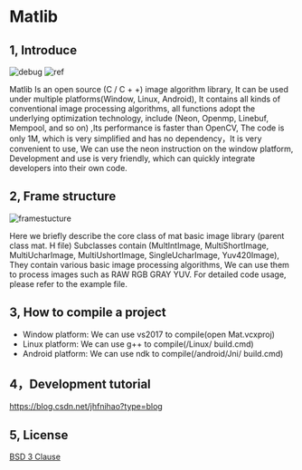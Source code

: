 # Matlib


## 1, Introduce

![debug](./Picture/debug.png)
![ref](./Picture/ref.png)

Matlib Is an open source (C / C + +) image algorithm library, It can be used under multiple platforms(Window, Linux, Android), It contains all kinds of conventional image processing algorithms, all functions adopt the underlying optimization technology, include (Neon, Openmp, Linebuf, Mempool, and so on) ,Its performance is faster than OpenCV, The code is only 1M, which is very simplified and has no dependency，It is very convenient to use, We can use the neon instruction on the window platform, Development and use is very friendly, which can quickly integrate developers into their own code.




## 2, Frame structure
![framestucture](./Picture/framestucture.png)



Here we briefly describe the core class of mat basic image library (parent class mat. H file) 
Subclasses contain (MultIntImage, MultiShortImage, MultiUcharImage, MultiUshortImage, SingleUcharImage, Yuv420Image), They contain various basic image processing algorithms, We can use them to process images such as RAW RGB GRAY YUV.
For detailed code usage, please refer to the example file.



## 3, How to compile a project


* Window platform: We can use vs2017 to compile(open Mat.vcxproj)
* Linux platform: We can use g++ to compile(/Linux/ build.cmd)
* Android platform: We can use ndk to compile(/android/Jni/ build.cmd)


## 4，Development tutorial


https://blog.csdn.net/jhfnihao?type=blog



## 5, License

[BSD 3 Clause](LICENSE.txt)
